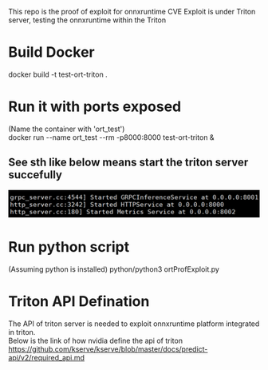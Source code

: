 This repo is the proof of exploit for onnxruntime CVE
Exploit is under Triton server, testing the onnxruntime within the Triton

# Build Docker
docker build -t test-ort-triton .

# Run it with ports exposed
(Name the container with 'ort_test')  
docker run --name ort_test --rm -p8000:8000 test-ort-triton &

## See sth like below means start the triton server succefully
![image](running%20triton.png)

# Run python script
(Assuming python is installed)
python/python3 ortProfExploit.py

# Triton API Defination
The API of triton server is needed to exploit onnxruntime platform integrated in triton.  
Below is the link of how nvidia define the api of triton   
https://github.com/kserve/kserve/blob/master/docs/predict-api/v2/required_api.md















